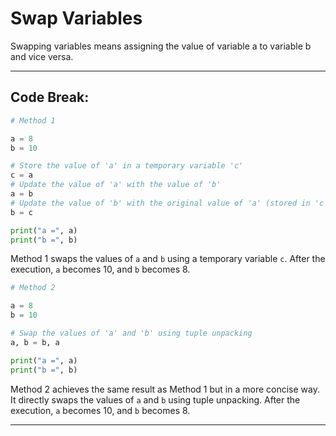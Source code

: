 # Swap Variables

Swapping variables means assigning the value of variable a to variable b and vice versa.

-----

## Code Break:

```python
# Method 1

a = 8
b = 10

# Store the value of 'a' in a temporary variable 'c'
c = a
# Update the value of 'a' with the value of 'b'
a = b
# Update the value of 'b' with the original value of 'a' (stored in 'c')
b = c

print("a =", a)
print("b =", b)
```

Method 1 swaps the values of `a` and `b` using a temporary variable `c`. After the execution, `a` becomes 10, and `b` becomes 8.

```python
# Method 2

a = 8
b = 10

# Swap the values of 'a' and 'b' using tuple unpacking
a, b = b, a

print("a =", a)
print("b =", b)
```

Method 2 achieves the same result as Method 1 but in a more concise way. It directly swaps the values of `a` and `b` using tuple unpacking. After the execution, `a` becomes 10, and `b` becomes 8.

-----
